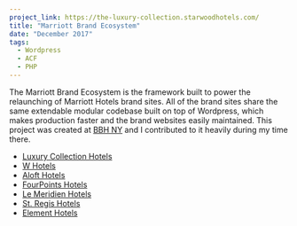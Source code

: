 ```yaml
---
project_link: https://the-luxury-collection.starwoodhotels.com/
title: "Marriott Brand Ecosystem"
date: "December 2017"
tags:
  - Wordpress
  - ACF
  - PHP
---
```


The Marriott Brand Ecosystem is the framework built to power the relaunching of Marriott Hotels brand sites. All of the brand sites share the same extendable modular codebase built on top of Wordpress, which makes production faster and the brand websites easily maintained. This project was created at [BBH NY][bbh] and I contributed to it heavily during my time there.

- [Luxury Collection Hotels][lc]
- [W Hotels][w]
- [Aloft Hotels][aloft]
- [FourPoints Hotels][fp]
- [Le Meridien Hotels][lm]
- [St. Regis Hotels][sr]
- [Element Hotels][el]

[lc]: https://the-luxury-collection.starwoodhotels.com/
[aloft]: http://aloft-hotels.starwoodhotels.com/
[fp]: http://four-points.starwoodhotels.com/
[lm]: https://le-meridien.marriott.com/
[sr]: https://st-regis.marriott.com/
[el]: https://element-hotels.marriott.com/
[w]: https://w-hotels.marriott.com/
[bbh]: https://newyork.bartleboglehegarty.com/
